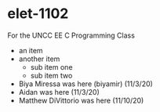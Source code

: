 # elet-1102
For the UNCC EE C Programming Class

- an item
- another item
  - sub item one
  - sub item two
- Biya Miressa was here (biyamir) (11/3/20) 
- Aidan was here (11/3/20) 
- Matthew DiVittorio was here (11/10/20)
